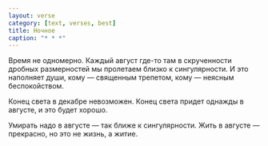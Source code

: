 ```yaml
---
layout: verse
category: [text, verses, best]
title: Ночное
caption: "* * *"
---
```

Время не одномерно.
Каждый август где-то там в скрученности дробных размерностей мы пролетаем близко к сингулярности.
И это наполняет души, кому — священным трепетом, кому — неясным беспокойством.

Конец света в декабре невозможен.
Конец света придет однажды в августе, и это будет хорошо.

Умирать надо в августе — так ближе к сингулярности.
Жить в августе — прекрасно, но это не жизнь, а житие.
